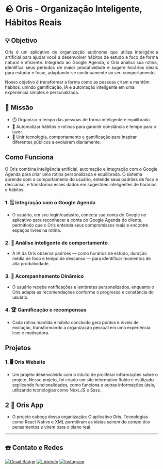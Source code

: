# 🪨 Oris - Organização Inteligente, Hábitos Reais

## 💡 Objetivo
<p align="justify">
Oris é um aplicativo de organização autônoma que utiliza inteligência artificial para ajudar você a desenvolver hábitos de estudo e foco de forma natural e eficiente.
Integrado ao Google Agenda, o Oris analisa sua rotina, identifica seus períodos de maior produtividade e sugere horários ideais para estudar e focar, 
adaptando-se continuamente ao seu comportamento.

Nosso objetivo é transformar a forma como as pessoas criam e mantêm hábitos, unindo gamificação, 
IA e automação inteligente em uma experiência simples e personalizada.
</p>

## 🚀 Missão
- ⏱️ Organizar o tempo das pessoas de forma inteligente e equilibrada.
- 🏃 Automatizar hábitos e rotinas para garantir constância e tempo para o lazer.
- 🔗 Unir tecnologia, comportamento e gamificação para inspirar diferentes públicos a evoluírem diariamente.

## Como Funciona
O Oris combina inteligência artificial, automação e integração com o Google Agenda para criar uma rotina personalizada e equilibrada.
O sistema aprende com o comportamento do usuário, entende seus padrões de foco e descanso, e transforma esses dados em sugestões inteligentes de horários e hábitos.

### 1. 🗓️ Integração com o Google Agenda
- O usuário, em seu login/cadastro, conecta sua conta do Google no aplicativo para reconhecer a conta do Google Agenda do cliente, permitindo que o Oris entenda seus compromissos reais e encontre espaços livres na rotina.

### 2. 🧠	Análise inteligente de comportamento
- A IA da Oris observa padrões — como horários de estudo, duração média de foco e tempo de descanso — para identificar momentos de alta produtividade.

### 3. 🔔	Acompanhamento Dinâmico
- O usuário recebe notificações e lembretes personalizados, enquanto o Oris adapta as recomendações conforme o progresso e constância do usuário.

### 4. 🏆 Gamificação e recompensas
- Cada rotina mantida e hábito concluído gera pontos e níveis de evolução, transformando a organização pessoal em uma experiência leve e motivadora.

## Projetos
### 1. 🖥️	Oris Website
- Um projeto desenvolvido com o intuito de proliferar informações sobre o projeto. Nesse projeto, foi criado um site informativo fluído e estilizado explicando funcionalidades, como funciona e outras informações úteis, utilizando tecnologias como Next.JS e Sass.

## 2 📱	Oris App
- O projeto cabeça dessa organização: O aplicativo Oris. Tecnologias como React Native e XML permitiram as ideias sairem do campo dos pensamentos e virem para o plano real.
---
## ☎️ Contato e Redes
[![Gmail Badge](https://img.shields.io/badge/Gmail-D14836?style=for-the-badge&logo=gmail&logoColor=white)](mailto:orishabitapp@gmail.com?subject=Quero%20saber%20mais!&body=Olá%20pessoal%20do%20Oris!%20Vim%20do%20site%20de%20vocês%20e%20gostaria%20de%20saber%20mais%20sobre%20o%20projeto.)
[![LinkedIn](https://img.shields.io/badge/LinkedIn-0077B5?style=for-the-badge&logo=linkedin&logoColor=white)](https://www.linkedin.com/company/oris-habit-app/posts/?feedView=all)
[![Instagram](https://img.shields.io/badge/-Instagram-%23E4405F?style=for-the-badge&logo=instagram&logoColor=white)](https://www.instagram.com/orishabitapp/)

          
